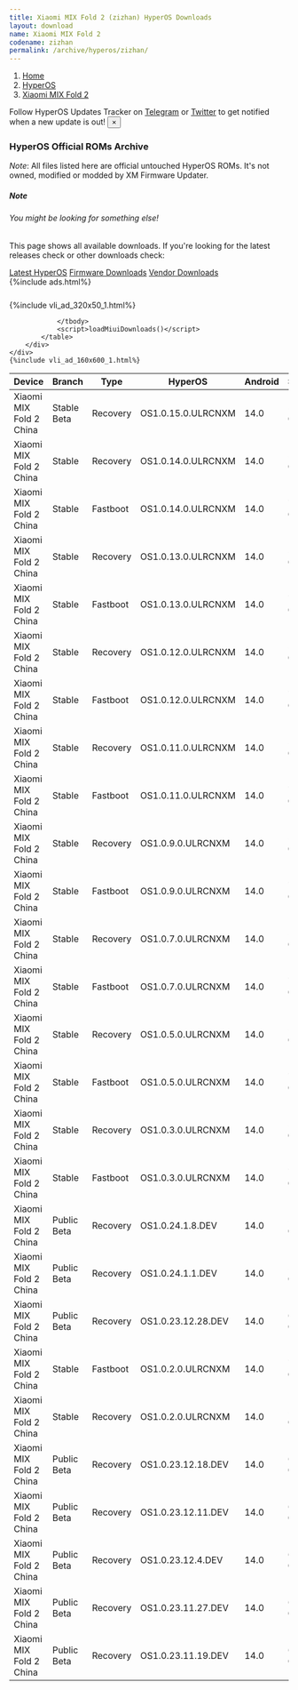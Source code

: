 ```yaml
---
title: Xiaomi MIX Fold 2 (zizhan) HyperOS Downloads
layout: download
name: Xiaomi MIX Fold 2
codename: zizhan
permalink: /archive/hyperos/zizhan/
---
```

<nav aria-label="breadcrumb">
    <ol class="breadcrumb">
        <li class="breadcrumb-item"><a href="/">Home</a></li>
        <li class="breadcrumb-item"><a href="/hyperos/">HyperOS</a></li>
        <li class="breadcrumb-item active" aria-current="page"><a href="/hyperos/zizhan/">Xiaomi MIX Fold 2</a></li>
    </ol>
</nav>
<div class="alert alert-primary alert-dismissible fade show" role="alert">
    Follow HyperOS Updates Tracker on <a href="https://t.me/MIUIUpdatesTracker" class="alert-link">Telegram</a>
     or <a href="https://twitter.com/MiFwUpdater" class="alert-link">Twitter</a> to get notified when a new update is out!
    <button type="button" class="close" data-dismiss="alert" aria-label="Close">
        <span aria-hidden="true">&times;</span>
    </button>
</div>

### HyperOS Official ROMs Archive
*Note*: All files listed here are official untouched HyperOS ROMs. It's not owned, modified or modded by XM Firmware Updater.
<div class="card">
  <div class="card-body">
    <h5 class="card-title">Note</h5>
    <h6 class="card-subtitle mb-2 text-muted">You might be looking for something else!</h6>
    <p class="card-text">This page shows all available downloads.
     If you're looking for the latest releases check or other downloads check:</p>
    <a href="/hyperos/zizhan/" class="card-link">Latest HyperOS</a>
    <a href="/firmware/zizhan/" class="card-link">Firmware Downloads</a>
    <a href="/vendor/zizhan/" class="card-link">Vendor Downloads</a>
  </div>
</div>
{%include ads.html%}
<div class="row justify-content-center">
    <div class="col-10">
        <div class="table-responsive-md" style="margin-top: 25px;">
            {%include vli_ad_320x50_1.html%}
            <table id="miui" class="display dt-responsive nowrap compact table table-striped table-hover table-sm">
                <thead class="thead-dark">
                    <tr>
                        <th data-ref="device">Device</th>
                        <th data-ref="branch">Branch</th>
                        <th data-ref="type">Type</th>
                        <th data-ref="miui">HyperOS</th>
                        <th data-ref="android">Android</th>
                        <th data-ref="size">Size</th>
                        <th data-ref="size">Date</th>
                        <th data-ref="link">Link</th>
                    </tr>
                </thead>
                <tbody>
                <tr><td>Xiaomi MIX Fold 2 China</td><td>Stable Beta</td><td>Recovery</td><td>OS1.0.15.0.ULRCNXM</td><td>14.0</td><td>5.9 GB</td><td>2025-01-21</td><td><a href="/hyperos/zizhan/stable beta/OS1.0.15.0.ULRCNXM/">Download</a></td></tr>
<tr><td>Xiaomi MIX Fold 2 China</td><td>Stable</td><td>Recovery</td><td>OS1.0.14.0.ULRCNXM</td><td>14.0</td><td>5.9 GB</td><td>2024-12-18</td><td><a href="/hyperos/zizhan/stable/OS1.0.14.0.ULRCNXM/">Download</a></td></tr>
<tr><td>Xiaomi MIX Fold 2 China</td><td>Stable</td><td>Fastboot</td><td>OS1.0.14.0.ULRCNXM</td><td>14.0</td><td>7.6 GB</td><td>2024-12-10</td><td><a href="/hyperos/zizhan/stable/OS1.0.14.0.ULRCNXM/">Download</a></td></tr>
<tr><td>Xiaomi MIX Fold 2 China</td><td>Stable</td><td>Recovery</td><td>OS1.0.13.0.ULRCNXM</td><td>14.0</td><td>5.9 GB</td><td>2024-11-08</td><td><a href="/hyperos/zizhan/stable/OS1.0.13.0.ULRCNXM/">Download</a></td></tr>
<tr><td>Xiaomi MIX Fold 2 China</td><td>Stable</td><td>Fastboot</td><td>OS1.0.13.0.ULRCNXM</td><td>14.0</td><td>7.6 GB</td><td>2024-10-31</td><td><a href="/hyperos/zizhan/stable/OS1.0.13.0.ULRCNXM/">Download</a></td></tr>
<tr><td>Xiaomi MIX Fold 2 China</td><td>Stable</td><td>Recovery</td><td>OS1.0.12.0.ULRCNXM</td><td>14.0</td><td>5.9 GB</td><td>2024-10-14</td><td><a href="/hyperos/zizhan/stable/OS1.0.12.0.ULRCNXM/">Download</a></td></tr>
<tr><td>Xiaomi MIX Fold 2 China</td><td>Stable</td><td>Fastboot</td><td>OS1.0.12.0.ULRCNXM</td><td>14.0</td><td>7.6 GB</td><td>2024-10-08</td><td><a href="/hyperos/zizhan/stable/OS1.0.12.0.ULRCNXM/">Download</a></td></tr>
<tr><td>Xiaomi MIX Fold 2 China</td><td>Stable</td><td>Recovery</td><td>OS1.0.11.0.ULRCNXM</td><td>14.0</td><td>5.9 GB</td><td>2024-09-23</td><td><a href="/hyperos/zizhan/stable/OS1.0.11.0.ULRCNXM/">Download</a></td></tr>
<tr><td>Xiaomi MIX Fold 2 China</td><td>Stable</td><td>Fastboot</td><td>OS1.0.11.0.ULRCNXM</td><td>14.0</td><td>7.6 GB</td><td>2024-09-11</td><td><a href="/hyperos/zizhan/stable/OS1.0.11.0.ULRCNXM/">Download</a></td></tr>
<tr><td>Xiaomi MIX Fold 2 China</td><td>Stable</td><td>Recovery</td><td>OS1.0.9.0.ULRCNXM</td><td>14.0</td><td>5.9 GB</td><td>2024-08-20</td><td><a href="/hyperos/zizhan/stable/OS1.0.9.0.ULRCNXM/">Download</a></td></tr>
<tr><td>Xiaomi MIX Fold 2 China</td><td>Stable</td><td>Fastboot</td><td>OS1.0.9.0.ULRCNXM</td><td>14.0</td><td>7.6 GB</td><td>2024-08-08</td><td><a href="/hyperos/zizhan/stable/OS1.0.9.0.ULRCNXM/">Download</a></td></tr>
<tr><td>Xiaomi MIX Fold 2 China</td><td>Stable</td><td>Recovery</td><td>OS1.0.7.0.ULRCNXM</td><td>14.0</td><td>5.9 GB</td><td>2024-07-25</td><td><a href="/hyperos/zizhan/stable/OS1.0.7.0.ULRCNXM/">Download</a></td></tr>
<tr><td>Xiaomi MIX Fold 2 China</td><td>Stable</td><td>Fastboot</td><td>OS1.0.7.0.ULRCNXM</td><td>14.0</td><td>7.6 GB</td><td>2024-07-18</td><td><a href="/hyperos/zizhan/stable/OS1.0.7.0.ULRCNXM/">Download</a></td></tr>
<tr><td>Xiaomi MIX Fold 2 China</td><td>Stable</td><td>Recovery</td><td>OS1.0.5.0.ULRCNXM</td><td>14.0</td><td>5.9 GB</td><td>2024-06-06</td><td><a href="/hyperos/zizhan/stable/OS1.0.5.0.ULRCNXM/">Download</a></td></tr>
<tr><td>Xiaomi MIX Fold 2 China</td><td>Stable</td><td>Fastboot</td><td>OS1.0.5.0.ULRCNXM</td><td>14.0</td><td>7.6 GB</td><td>2024-05-27</td><td><a href="/hyperos/zizhan/stable/OS1.0.5.0.ULRCNXM/">Download</a></td></tr>
<tr><td>Xiaomi MIX Fold 2 China</td><td>Stable</td><td>Recovery</td><td>OS1.0.3.0.ULRCNXM</td><td>14.0</td><td>5.9 GB</td><td>2024-03-18</td><td><a href="/hyperos/zizhan/stable/OS1.0.3.0.ULRCNXM/">Download</a></td></tr>
<tr><td>Xiaomi MIX Fold 2 China</td><td>Stable</td><td>Fastboot</td><td>OS1.0.3.0.ULRCNXM</td><td>14.0</td><td>7.6 GB</td><td>2024-02-29</td><td><a href="/hyperos/zizhan/stable/OS1.0.3.0.ULRCNXM/">Download</a></td></tr>
<tr><td>Xiaomi MIX Fold 2 China</td><td>Public Beta</td><td>Recovery</td><td>OS1.0.24.1.8.DEV</td><td>14.0</td><td>5.9 GB</td><td>2024-01-12</td><td><a href="/hyperos/zizhan/public beta/OS1.0.24.1.8.DEV/">Download</a></td></tr>
<tr><td>Xiaomi MIX Fold 2 China</td><td>Public Beta</td><td>Recovery</td><td>OS1.0.24.1.1.DEV</td><td>14.0</td><td>5.9 GB</td><td>2024-01-05</td><td><a href="/hyperos/zizhan/public beta/OS1.0.24.1.1.DEV/">Download</a></td></tr>
<tr><td>Xiaomi MIX Fold 2 China</td><td>Public Beta</td><td>Recovery</td><td>OS1.0.23.12.28.DEV</td><td>14.0</td><td>6.0 GB</td><td>2023-12-29</td><td><a href="/hyperos/zizhan/public beta/OS1.0.23.12.28.DEV/">Download</a></td></tr>
<tr><td>Xiaomi MIX Fold 2 China</td><td>Stable</td><td>Fastboot</td><td>OS1.0.2.0.ULRCNXM</td><td>14.0</td><td>7.6 GB</td><td>2023-12-29</td><td><a href="/hyperos/zizhan/stable/OS1.0.2.0.ULRCNXM/">Download</a></td></tr>
<tr><td>Xiaomi MIX Fold 2 China</td><td>Stable</td><td>Recovery</td><td>OS1.0.2.0.ULRCNXM</td><td>14.0</td><td>5.9 GB</td><td>2023-12-21</td><td><a href="/hyperos/zizhan/stable/OS1.0.2.0.ULRCNXM/">Download</a></td></tr>
<tr><td>Xiaomi MIX Fold 2 China</td><td>Public Beta</td><td>Recovery</td><td>OS1.0.23.12.18.DEV</td><td>14.0</td><td>6.0 GB</td><td>2023-12-22</td><td><a href="/hyperos/zizhan/public beta/OS1.0.23.12.18.DEV/">Download</a></td></tr>
<tr><td>Xiaomi MIX Fold 2 China</td><td>Public Beta</td><td>Recovery</td><td>OS1.0.23.12.11.DEV</td><td>14.0</td><td>6.0 GB</td><td>2023-12-15</td><td><a href="/hyperos/zizhan/public beta/OS1.0.23.12.11.DEV/">Download</a></td></tr>
<tr><td>Xiaomi MIX Fold 2 China</td><td>Public Beta</td><td>Recovery</td><td>OS1.0.23.12.4.DEV</td><td>14.0</td><td>6.0 GB</td><td>2023-12-08</td><td><a href="/hyperos/zizhan/public beta/OS1.0.23.12.4.DEV/">Download</a></td></tr>
<tr><td>Xiaomi MIX Fold 2 China</td><td>Public Beta</td><td>Recovery</td><td>OS1.0.23.11.27.DEV</td><td>14.0</td><td>6.0 GB</td><td>2023-12-01</td><td><a href="/hyperos/zizhan/public beta/OS1.0.23.11.27.DEV/">Download</a></td></tr>
<tr><td>Xiaomi MIX Fold 2 China</td><td>Public Beta</td><td>Recovery</td><td>OS1.0.23.11.19.DEV</td><td>14.0</td><td>6.0 GB</td><td>2023-11-21</td><td><a href="/hyperos/zizhan/public beta/OS1.0.23.11.19.DEV/">Download</a></td></tr>

                </tbody>
                <script>loadMiuiDownloads()</script>
            </table>
        </div>
    </div>
    {%include vli_ad_160x600_1.html%}
</div>
